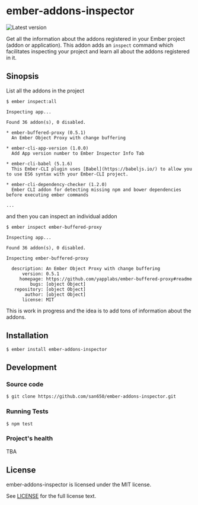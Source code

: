 # ember-addons-inspector
![Latest version](https://img.shields.io/npm/v/ember-addons-inspector.svg)

Get all the information about the addons registered in your Ember project (addon
or application). This addon adds an `inspect` command which facilitates
inspecting your project and learn all about the addons registered in it.

## Sinopsis

List all the addons in the project

```
$ ember inspect:all

Inspecting app...

Found 36 addon(s), 0 disabled.

* ember-buffered-proxy (0.5.1)
  An Ember Object Proxy with change buffering

* ember-cli-app-version (1.0.0)
  Add App version number to Ember Inspector Info Tab

* ember-cli-babel (5.1.6)
  This Ember-CLI plugin uses [Babel](https://babeljs.io/) to allow you to use ES6 syntax with your Ember-CLI project.

* ember-cli-dependency-checker (1.2.0)
  Ember CLI addon for detecting missing npm and bower dependencies before executing ember commands

...
```

and then you can inspect an individual addon

```
$ ember inspect ember-buffered-proxy

Inspecting app...

Found 36 addon(s), 0 disabled.

Inspecting ember-buffered-proxy

  description: An Ember Object Proxy with change buffering
      version: 0.5.1
     homepage: https://github.com/yapplabs/ember-buffered-proxy#readme
         bugs: [object Object]
   repository: [object Object]
       author: [object Object]
      license: MIT
```

This is work in progress and the idea is to add tons of information about the
addons.

## Installation

```
$ ember install ember-addons-inspector
```

## Development

### Source code

```
$ git clone https://github.com/san650/ember-addons-inspector.git
```

### Running Tests

```
$ npm test
```

### Project's health

TBA

## License

ember-addons-inspector is licensed under the MIT license.

See [LICENSE](./LICENSE.md) for the full license text.
